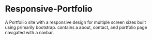 # Responsive-Portfolio

A Portfoilio site with a responsive design for multiple screen sizes built using primarily bootstrap. contains a about, contact, and portfolio page navigated with a navbar. 
